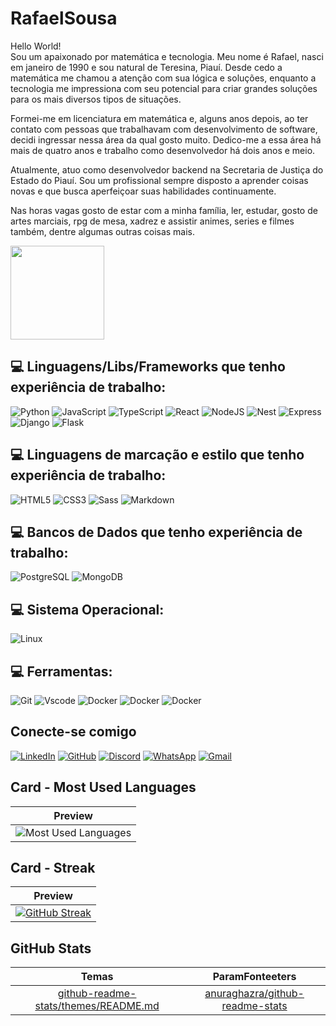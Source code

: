 # RafaelSousa

Hello World! </br>
Sou um apaixonado por matemática e tecnologia. Meu nome é Rafael, nasci em janeiro de 1990 e sou natural de Teresina, Piauí. Desde cedo a matemática me chamou a atenção com sua lógica e soluções, enquanto a tecnologia me impressiona com seu potencial para criar grandes soluções para os mais diversos tipos de situações.

Formei-me em licenciatura em matemática e, alguns anos depois, ao ter contato com pessoas que trabalhavam com desenvolvimento de software, decidi ingressar nessa área da qual gosto muito. Dedico-me a essa área há mais de quatro anos e trabalho como desenvolvedor há dois anos e meio.

Atualmente, atuo como desenvolvedor backend na Secretaria de Justiça do Estado do Piauí. Sou um profissional sempre disposto a aprender coisas novas e que busca aperfeiçoar suas habilidades continuamente.

Nas horas vagas gosto de estar com a minha família, ler, estudar, gosto de artes marciais, rpg de mesa, xadrez e assistir animes, series e filmes também, dentre algumas outras coisas mais.

<img height="150" width="150" src="https://media4.giphy.com/media/v1.Y2lkPTc5MGI3NjExOTFoM2QzMmhlZHE3aDN3aXVhZTU2bHNjdm1oMjFtbXhpaWJ0ZDZtZiZlcD12MV9pbnRlcm5hbF9naWZfYnlfaWQmY3Q9Zw/HzPtbOKyBoBFsK4hyc/giphy.gif"  /></br>

## 💻 Linguagens/Libs/Frameworks que tenho experiência de trabalho:

![Python](https://img.shields.io/badge/python-3670A0?style=for-the-badge&logo=python&logoColor=ffdd54)
![JavaScript](https://img.shields.io/badge/JavaScript-F7DF1E?style=for-the-badge&logo=javascript&logoColor=black)
![TypeScript](https://img.shields.io/badge/TypeScript-007ACC?style=for-the-badge&logo=typescript&logoColor=white)
![React](https://img.shields.io/badge/React-20232A?style=for-the-badge&logo=react&logoColor=61DAFB)
![NodeJS](https://img.shields.io/badge/node.js-6DA55F?style=for-the-badge&logo=node.js&logoColor=white)
![Nest](https://img.shields.io/badge/nestjs-%23E0234E.svg?style=for-the-badge&logo=nestjs&logoColor=white)
![Express](https://img.shields.io/badge/express.js-%23404d59.svg?style=for-the-badge&logo=express&logoColor=%2361DAFB)
![Django](https://img.shields.io/badge/django-%23092E20.svg?style=for-the-badge&logo=django&logoColor=white)
![Flask](https://img.shields.io/badge/flask-%23000.svg?style=for-the-badge&logo=flask&logoColor=white)

## 💻 Linguagens de marcação e estilo que tenho experiência de trabalho:

![HTML5](https://img.shields.io/badge/HTML5-000?style=for-the-badge&logo=html5)
![CSS3](https://img.shields.io/badge/CSS3-000?style=for-the-badge&logo=css3&logoColor=264CE4)
![Sass](https://img.shields.io/badge/Sass-000?style=for-the-badge&logo=sass)
![Markdown](https://img.shields.io/badge/Markdown-000?style=for-the-badge&logo=markdown)

## 💻 Bancos de Dados que tenho experiência de trabalho:

![PostgreSQL](https://img.shields.io/badge/PostgreSQL-000?style=for-the-badge&logo=postgresql)
![MongoDB](https://img.shields.io/badge/MongoDB-%234ea94b.svg?style=for-the-badge&logo=mongodb&logoColor=white)

## 💻 Sistema Operacional:

![Linux](https://img.shields.io/badge/Linux-000?style=for-the-badge&logo=linux&logoColor=FCC624)

## 💻 Ferramentas:

![Git](https://img.shields.io/badge/GIT-E44C30?style=for-the-badge&logo=git&logoColor=white)
![Vscode](https://img.shields.io/badge/Vscode-007ACC?style=for-the-badge&logo=visual-studio-code&logoColor=white)
![Docker](https://img.shields.io/badge/docker-white?style=for-the-badge&logo=docker)
![Docker](https://img.shields.io/badge/vagrant-007ACC?style=for-the-badge&logo=vagrant)
![Docker](https://img.shields.io/badge/ansible-000?style=for-the-badge&logo=ansible)

## Conecte-se comigo

[![LinkedIn](https://img.shields.io/badge/LinkedIn-0077B5?style=for-the-badge&logo=linkedin&logoColor=white)](https://www.linkedin.com/in/rafael-gomes-de-sousa)
[![GitHub](https://img.shields.io/badge/GitHub-100000?style=for-the-badge&logo=github&logoColor=white)](https://github.com/rafaelgsousa)
[![Discord](https://img.shields.io/badge/Discord-7289DA?style=for-the-badge&logo=discord&logoColor=white)](https://discord.com/channels/@ElderRGS/)
[![WhatsApp](https://img.shields.io/badge/WhatsApp-25D366?style=for-the-badge&logo=whatsapp&logoColor=white)](https://wa.me/+5586995707280)
[![Gmail](https://img.shields.io/badge/Gmail-333333?style=for-the-badge&logo=gmail&logoColor=red)](mailto:elderrafaelgomes@gmail.com)


<!-- ## Card - Stats

| Preview |
|:-------:|
| ![GitHub Stats](https://github-readme-stats.vercel.app/api?username=rafaelgsousa&theme=transparent&bg_color=000&border_color=30A3DC&show_icons=true&icon_color=30A3DC&title_color=E94D5F&text_color=FFF) | `theme=transparent` `bg_color=000` `border_color=30A3DC` `show_icons=true` `icon_color=30A3DC` `title_color=E94D5F` `text_color=FFF`|  -->

## Card - Most Used Languages
| Preview |
|:-------:|
| ![Most Used Languages](https://github-readme-stats-git-masterrstaa-rickstaa.vercel.app/api/top-langs/?username=rafaelgsousa&bg_color=000&border_color=30A3DC&title_color=E94D5F&text_color=FFF) |

## Card - Streak

| Preview  |
|:-------:|
| [![GitHub Streak](https://streak-stats.demolab.com/?user=rafaelgsousa&theme=bear&background=000&border=30A3DC&dates=FFF)](https://git.io/streak-stats) | `theme=bear` `background=000` `dates=FFF`

## GitHub Stats

| Temas   | ParamFonteeters |
|:-------:|:----------:|
| [github-readme-stats/themes/README.md](https://github.com/anuraghazra/github-readme-stats/blob/master/themes/README.md) | [anuraghazra/github-readme-stats](https://github.com/anuraghazra/github-readme-stats)|
